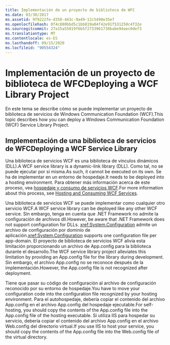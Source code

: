 ```yaml
---
title: Implementación de un proyecto de biblioteca de WFC
ms.date: 03/30/2017
ms.assetid: 9f9222fe-d358-443c-9a49-12c5498e35e7
ms.openlocfilehash: 0f4c880bbd5c1bb819a04f42e91f531250c4f32e
ms.sourcegitcommit: 27a15a55019f6b5f2733961738babe94aec0def3
ms.translationtype: MT
ms.contentlocale: es-ES
ms.lasthandoff: 09/15/2020
ms.locfileid: "90554324"
---
```

# <a name="deploying-a-wcf-library-project"></a><span data-ttu-id="bdb33-102">Implementación de un proyecto de biblioteca de WFC</span><span class="sxs-lookup"><span data-stu-id="bdb33-102">Deploying a WCF Library Project</span></span>
<span data-ttu-id="bdb33-103">En este tema se describe cómo se puede implementar un proyecto de biblioteca de servicios de Windows Communication Foundation (WCF).</span><span class="sxs-lookup"><span data-stu-id="bdb33-103">This topic describes how you can deploy a Windows Communication Foundation (WCF) Service Library Project.</span></span>  
  
## <a name="deploying-a-wcf-service-library"></a><span data-ttu-id="bdb33-104">Implementación de una biblioteca de servicios de WFC</span><span class="sxs-lookup"><span data-stu-id="bdb33-104">Deploying a WCF Service Library</span></span>  
 <span data-ttu-id="bdb33-105">Una biblioteca de servicios WCF es una biblioteca de vínculos dinámicos (DLL).</span><span class="sxs-lookup"><span data-stu-id="bdb33-105">A WCF service library is a dynamic-link library (DLL).</span></span> <span data-ttu-id="bdb33-106">Como tal, no se puede ejecutar por sí misma.</span><span class="sxs-lookup"><span data-stu-id="bdb33-106">As such, it cannot be executed on its own.</span></span> <span data-ttu-id="bdb33-107">Se ha de implementar en un entorno de hospedaje.</span><span class="sxs-lookup"><span data-stu-id="bdb33-107">It needs to be deployed into a hosting environment.</span></span> <span data-ttu-id="bdb33-108">Para obtener más información acerca de este proceso, vea [hospedaje y consumo de servicios WCF](/previous-versions/dotnet/articles/bb332338(v=msdn.10)).</span><span class="sxs-lookup"><span data-stu-id="bdb33-108">For more information about this process, see [Hosting and Consuming WCF Services](/previous-versions/dotnet/articles/bb332338(v=msdn.10)).</span></span>  
  
 <span data-ttu-id="bdb33-109">Una biblioteca de servicios WCF se puede implementar como cualquier otro servicio WCF.</span><span class="sxs-lookup"><span data-stu-id="bdb33-109">A WCF service library can be deployed like any other WCF service.</span></span> <span data-ttu-id="bdb33-110">Sin embargo, tenga en cuenta que .NET Framework no admite la configuración de archivos dll.</span><span class="sxs-lookup"><span data-stu-id="bdb33-110">However, be aware that .NET Framework does not support configuration for DLLs.</span></span> <span data-ttu-id="bdb33-111"><xref:System.Configuration> admite un archivo de configuración por dominio de aplicación.</span><span class="sxs-lookup"><span data-stu-id="bdb33-111"><xref:System.Configuration> supports one configuration file per app-domain.</span></span> <span data-ttu-id="bdb33-112">El proyecto de biblioteca de servicios WCF alivia esta limitación proporcionando un archivo de App.config para la biblioteca durante el desarrollo.</span><span class="sxs-lookup"><span data-stu-id="bdb33-112">The WCF service library project alleviates this limitation by providing an App.config file for the library during development.</span></span> <span data-ttu-id="bdb33-113">Sin embargo, el archivo App.config no se reconoce después de la implementación.</span><span class="sxs-lookup"><span data-stu-id="bdb33-113">However, the App.config file is not recognized after deployment.</span></span>  
  
 <span data-ttu-id="bdb33-114">Tiene que pasar su código de configuración al archivo de configuración reconocido por su entorno de hospedaje.</span><span class="sxs-lookup"><span data-stu-id="bdb33-114">You have to move your configuration code into the configuration file recognized by your hosting environment.</span></span> <span data-ttu-id="bdb33-115">Para el autohospedaje, debería copiar el contenido del archivo App.config en el archivo App.config del hospedaje ejecutable.</span><span class="sxs-lookup"><span data-stu-id="bdb33-115">For self-hosting, you should copy the contents of the App.config file into the App.config file of the hosting executable.</span></span> <span data-ttu-id="bdb33-116">Si utiliza IIS para hospedar su servicio, debería copiar el contenido del archivo App.config en el archivo Web.config del directorio virtual.</span><span class="sxs-lookup"><span data-stu-id="bdb33-116">If you use IIS to host your service, you should copy the contents of the App.config file into the Web.config file of the virtual directory.</span></span>
